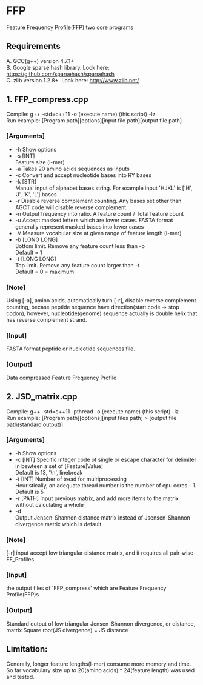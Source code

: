 # FFP
Feature Frequency Profile(FFP) two core programs


## Requirements  
A. GCC(g++) version 4.7.1+  
B. Google sparse hash library. Look here: https://github.com/sparsehash/sparsehash  
C. zlib version 1.2.8+. Look here: http://www.zlib.net/  


## 1. FFP_compress.cpp
Compile: g++ -std=c++11 -o (execute name) (this script) -lz  
Run example: [Program path][options][input file path][output file path]  

### [Arguments]
* -h
    Show options  
* -s [INT]  
    Feature size (l-mer)  
* -a
    Takes 20 amino acids sequences as inputs  
* -c
    Convert and accept nucleotide bases into RY bases 
* -k [STR]  
    Manual input of alphabet bases string. For example input 'HJKL' is ['H', 'J', 'K', 'L'] bases  
* -r
    Disable reverse complement counting. Any bases set other than AGCT code will disable reverse complement  
* -n
    Output frequency into ratio. A feature count / Total feature count  
* -u
    Accept masked letters which are lower cases. FASTA format generally represent masked bases into lower cases  
* -V
    Measure vocabular size at given range of feature length (l-mer)  
* -b [LONG LONG]  
    Bottom limit. Remove any feature count less than -b  
    Default = 1
* -t [LONG LONG]  
    Top limit. Remove any feature count larger than -t  
    Default = 0 = maximum  
    

### [Note]
Using [-a], amino acids, automatically turn [-r], disable reverse complement counting, becase peptide sequence have direction(start code -> stop codon), however, nucleotide(genome) sequence actually is double helix that has reverse complement strand.


### [Input]
FASTA format peptide or nucleotide sequences file. 


### [Output]
Data compressed Feature Frequency Profile


## 2. JSD_matrix.cpp
Compile: g++ -std=c++11 -pthread -o (execute name) (this script) -lz  
Run example: [Program path][options][input files path] > [output file path(standard output)]  

### [Arguments]

* -h
    Show options  
* -c [INT]
    Specific integer code of single or escape character for delimiter in bewteen a set of [Feature|Value]  
    Default is 13, '\n', linebreak
* -t [INT]
    Number of tread for mulriprocessing  
    Heuristically, an adequate thread number is the number of cpu cores - 1. Default is 5
* -r [PATH]
    Input previous matrix, and add more items to the matrix without calculating a whole    
* -d  
    Output Jensen-Shannon distance matrix instead of Jsensen-Shannon divergence matrix which is default


### [Note]
[-r] input accept low triangular distance matrix, and it requires all pair-wise FF_Profiles


### [Input]
the output files of 'FFP_compress' which are Feature Frequency Profile(FFP)s


### [Output]
Standard output of low triangular Jensen-Shannon divergence, or distance, matrix
Square root(JS divergence) = JS distance


## Limitation:
Generally, longer feature lengths(l-mer) consume more memory and time.  
So far vocabulary size up to 20(amino acids) ^ 24(feature length) was used and tested.  
